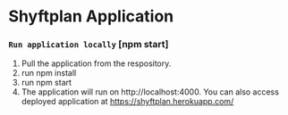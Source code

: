 # Shyftplan Application
### `Run application locally` [npm start]
1. Pull the application from the respository.
2. run npm install
3. run npm start
3. The application will run on http://localhost:4000. You can also access deployed application at https://shyftplan.herokuapp.com/